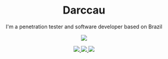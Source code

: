 <h1 align="center">Darccau</h1>

<p align="center">I'm a penetration tester and software developer based on Brazil  </p>

<div align="center">
  <img src="https://c.tenor.com/4ssu5o9Myp8AAAAC/lilo-and-stitch-disney.gif">
</div>

<p align="center">
    <a href="#"><img src="https://img.shields.io/badge/Discord-7289DA?style=for-the-badge&logo=discord&logoColor=white"</a>
    <a href="https://br.linkedin.com/in/darccau"><img src="https://img.shields.io/badge/LinkedIn-0077B5?style=for-the-badge&logo=linkedin&logoColor=white"</a>
    <a href="darccau@protonmail.com"><img src="https://img.shields.io/badge/ProtonMail-8B89CC?style=for-the-badge&logo=protonmail&logoColor=white"</a>
</p>
